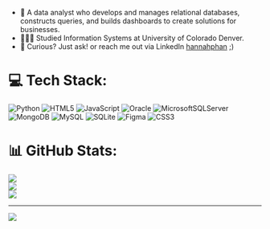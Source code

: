 
- 👋 A data analyst who develops and manages relational databases, constructs queries, and builds dashboards to create solutions for businesses.
- 👩🏻‍🎓 Studied Information Systems at University of Colorado Denver.
- 💬 Curious? Just ask! or reach me out via LinkedIn [hannahphan](https://www.linkedin.com/in/hannah-phan-/) ;)<br/>

# 💻 Tech Stack:
![Python](https://img.shields.io/badge/python-3670A0?style=for-the-badge&logo=python&logoColor=ffdd54) ![HTML5](https://img.shields.io/badge/html5-%23E34F26.svg?style=for-the-badge&logo=html5&logoColor=white) ![JavaScript](https://img.shields.io/badge/javascript-%23323330.svg?style=for-the-badge&logo=javascript&logoColor=%23F7DF1E) ![Oracle](https://img.shields.io/badge/Oracle-F80000?style=for-the-badge&logo=oracle&logoColor=white) ![MicrosoftSQLServer](https://img.shields.io/badge/Microsoft%20SQL%20Server-CC2927?style=for-the-badge&logo=microsoft%20sql%20server&logoColor=white) ![MongoDB](https://img.shields.io/badge/MongoDB-%234ea94b.svg?style=for-the-badge&logo=mongodb&logoColor=white) ![MySQL](https://img.shields.io/badge/mysql-4479A1.svg?style=for-the-badge&logo=mysql&logoColor=white) ![SQLite](https://img.shields.io/badge/sqlite-%2307405e.svg?style=for-the-badge&logo=sqlite&logoColor=white) ![Figma](https://img.shields.io/badge/figma-%23F24E1E.svg?style=for-the-badge&logo=figma&logoColor=white) ![CSS3](https://img.shields.io/badge/css3-%231572B6.svg?style=for-the-badge&logo=css3&logoColor=white)
# 📊 GitHub Stats:
![](https://github-readme-stats.vercel.app/api?username=hannahphan12&theme=dark&hide_border=false&include_all_commits=false&count_private=false)<br/>
![](https://github-readme-streak-stats.herokuapp.com/?user=hannahphan12&theme=dark&hide_border=false)<br/>
![](https://github-readme-stats.vercel.app/api/top-langs/?username=hannahphan12&theme=dark&hide_border=false&include_all_commits=false&count_private=false&layout=compact)

---
[![](https://visitcount.itsvg.in/api?id=hannahphan12&icon=0&color=0)](https://visitcount.itsvg.in)

<!-- Proudly created with GPRM ( https://gprm.itsvg.in ) -->
